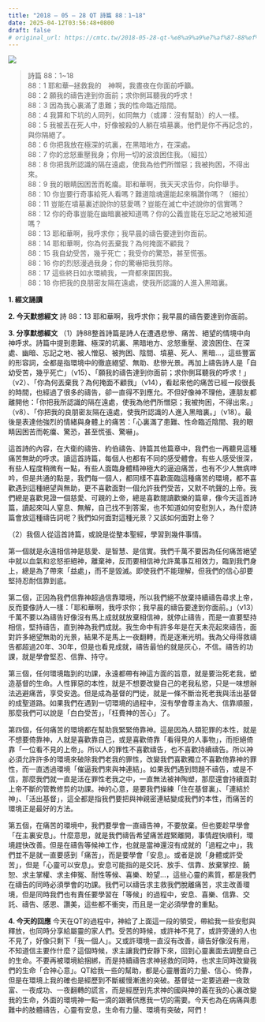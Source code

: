 ```yaml
---
title: "2018 – 05 – 28 QT 詩篇 88：1~18"
date: 2025-04-12T03:56:48+0800
draft: false
# original_url: https://cmtc.tw/2018-05-28-qt-%e8%a9%a9%e7%af%87-88%ef%bc%9a118
---
```


![](/images/qt.jpg)
> 詩篇 88：1\~18  
> 88：1 耶和華─拯救我的　神啊，我晝夜在你面前呼籲。  
> 88：2 願我的禱告達到你面前；求你側耳聽我的呼求！  
> 88：3 因為我心裏滿了患難；我的性命臨近陰間。  
> 88：4 我算和下坑的人同列，如同無力（或譯：沒有幫助）的人一樣。  
> 88：5 我被丟在死人中，好像被殺的人躺在墳墓裏。他們是你不再記念的，與你隔絕了。  
> 88：6 你把我放在極深的坑裏，在黑暗地方，在深處。  
> 88：7 你的忿怒重壓我身；你用一切的波浪困住我。（細拉）  
> 88：8 你把我所認識的隔在遠處，使我為他們所憎惡；我被拘困，不得出來。  
> 88：9 我的眼睛因困苦而乾癟。耶和華啊，我天天求告你，向你舉手。  
> 88：10 你豈要行奇事給死人看嗎？難道陰魂還能起來稱讚你嗎？（細拉）  
> 88：11 豈能在墳墓裏述說你的慈愛嗎？豈能在滅亡中述說你的信實嗎？  
> 88：12 你的奇事豈能在幽暗裏被知道嗎？你的公義豈能在忘記之地被知道嗎？  
> 88：13 耶和華啊，我呼求你；我早晨的禱告要達到你面前。  
> 88：14 耶和華啊，你為何丟棄我？為何掩面不顧我？  
> 88：15 我自幼受苦，幾乎死亡；我受你的驚恐，甚至慌張。  
> 88：16 你的烈怒漫過我身；你的驚嚇把我剪除。  
> 88：17 這些終日如水環繞我，一齊都來圍困我。  
> 88：18 你把我的良朋密友隔在遠處，使我所認識的人進入黑暗裏。

**1. 經文誦讀**

**2.  今天默想經文**
詩 88：13 耶和華啊，我呼求你；我早晨的禱告要達到你面前。

**3. 分享默想經文**
（1）詩88整首詩篇是詩人在遭遇悲慘、痛苦、絕望的情境中向神呼求。詩篇中提到患難、極深的坑裏、黑暗地方、忿怒重壓、波浪困住、在深處、幽暗、忘記之地、被人憎惡、被拘困、陰間、墳墓、死人、黑暗…，這些豐富的形容詞，全都是指環境中的徹底絕望、無助、悲慘光景。再加上禱告詩人是「自幼受苦，幾乎死亡」（v15）、「願我的禱告達到你面前；求你側耳聽我的呼求！」（v2）、「你為何丟棄我？為何掩面不顧我」（v14），看起來他的痛苦已經一段很長的時間，也經過了很多的禱告，卻一直得不到應允。不但好像神不理他，連朋友都離開他：「你把我所認識的隔在遠處，使我為他們所憎惡；我被拘困，不得出來。」（v8）、「你把我的良朋密友隔在遠處，使我所認識的人進入黑暗裏。」（v18）。最後是表達他強烈的情緒與身體上的痛苦：「心裏滿了患難、性命臨近陰間、我的眼睛因困苦而乾癟、驚恐，甚至慌張、驚嚇」。

這首詩的內容，在大衛的禱告、約伯禱告、詩篇其他篇章中，我們也一再聽見這種痛苦無助的呼求。讀這首詩篇，每個人也都有不同的感受體會。有些人感受很深，有些人程度稍微有一點，有些人面臨身體精神極大的逼迫痛苦，也有不少人無病呻吟，但是共通的點是，我們每一個人，都同樣不喜歡面臨這種痛苦的環境，都不喜歡遇到這種絕望與無助，更不喜歡面對一個允許我們受苦，又默不吭聲的上帝。我們總是喜歡見證一個慈愛、可親的上帝，總是喜歡閱讀歡樂的篇章，像今天這首詩篇，讀起來叫人窒息、無解，自己找不到答案，也不知道如何安慰別人，為什麼詩篇會放這種禱告詞呢？我們如何面對這種光景？又該如何面對上帝？

（2）我個人從這首詩篇，或說是從整本聖經，學習到幾件事情。

第一個就是永遠相信神是慈愛、是智慧、是信實。我們千萬不要因為任何痛苦絕望中就以血氣和忿怒拒絕神，離棄神，反而要相信神允許萬事互相效力，臨到我們身上，總是為了帶來「益處」，而不是毀滅。即使我們不能理解，但我們的信心卻要堅持忍耐信靠到底。

第二個，正因為我們信靠神超過信靠環境，所以我們絕不放棄持續禱告尋求上帝，反而要像詩人一樣：「耶和華啊，我呼求你；我早晨的禱告要達到你面前。」（v13）千萬不要以為禱告好像沒有馬上成就就放棄相信神，就停止禱告，而是一直要堅持相信，堅持禱告，直到神為我們成就。我生命中有許多年是在天未亮起來禱告，面對許多絕望無助的光景，結果不是馬上一夜翻轉，而是逐漸光明。我為父母得救禱告都超過20年、30年，但是也看見成就，禱告最怕的就是灰心，不信。禱告的功課，就是學會堅忍、信靠、持守。

第三個，任何環境臨到的功課，永遠都帶有神這方面的旨意，就是要治死老我，塑造基督的生命。人性罪惡的本性，就是不想要改變自己的老我私慾，只是一味想辦法逃避痛苦，享受安逸。但是成為基督的門徒，就是一條不斷治死老我與活出基督的成聖道路。如果我們在遇到一切環境的過程中，沒有學會尊主為大、信靠順服，那麼我們可以說是「白白受苦」，「枉費神的苦心」了。

第四個，任何痛苦的環境都在幫助我緊緊倚靠神。這是因為人類犯罪的本性，就是不想要倚靠神，人就是喜歡靠自己，或是喜歡倚靠「看得見的人事物」，而拒絕倚靠「一位看不見的上帝」。所以人的罪性不喜歡禱告，也不喜歡持續禱告。所以神必須允許許多的環境來破除我們老我的罪性，改變我們喜歡獨立不喜歡倚靠神的罪性，而一直透過環境「催逼我們來與神連結」。如果我們遇到問題不禱告，或是不信，那麼我們就一直是活在罪性老我之中，一直無法被神陶塑，那麼還會持續面對上帝不斷的管教修剪的功課。神的心意，是要我們操練「住在基督裏」、「連結於神」、「活出基督」，這全都是指我們要把與神親密連結變成我們的本性，而痛苦的環境正是最好的方法。

第五個，在痛苦的環境中，我們要學會一直禱告神，不要放棄。但也要趁早學會「在主裏安息」。什麼意思，就是我們禱告希望痛苦趕緊離開，事情趕快順利，環境趕快改善。但是在禱告等候神工作，也就是當神還沒有成就的「過程之中」，我們並不是就一直要感到「痛苦」，而是要學會「安息」。或者是說「身體或許受苦」，但是「心靈可以安息」。安息可能指的是交託、放手、信靠、放棄掌控、饒恕、求主掌權、求主伸冤、耐性等候、喜樂、盼望…，這些心靈的素質，都是我們在禱告的同時必須學會的功課。我們可以禱告求主救我們脫離痛苦，求主改善環境，但是同時我們也有責任要學習在「等候」的過程中，安息、喜樂、信靠、交託、禱告、感恩、讚美，這些都不衝突，而且是一定必須學會的重點。

**4. 今天的回應**
今天在QT的過程中，神給了上面這一段的領受，帶給我一些安慰與釋放，也同時分享給屬靈的家人們。受苦的時候，或許神不見了，或許旁邊的人也不見了，好像只剩下「我一個人」。又或許環境一直沒有改善，禱告好像沒有用，不知道信主要作什麼？這個時候，求主讓我們安靜下來，回到心靈裏面去調整自己的生命。不要再被環境給捆綁，而是持續禱告求神拯救的同時，也求主同時改變我們的生命「合神心意」。QT給我一些的幫助，都是心靈層面的力量、信心、倚靠，但是在環境上我的確也是經歷到不斷緩慢漸進的突破。基督徒一定要逃避一夜致富、一夜成功、一夜翻轉的謊言，而是經歷到先求神的國與神的義在我的心裏改變我的生命，外面的環境神一點一滴的跟著供應我一切的需要。今天也為在病痛與患難中的肢體禱告，心靈有安息，生命有力量、環境有突破，阿們！
